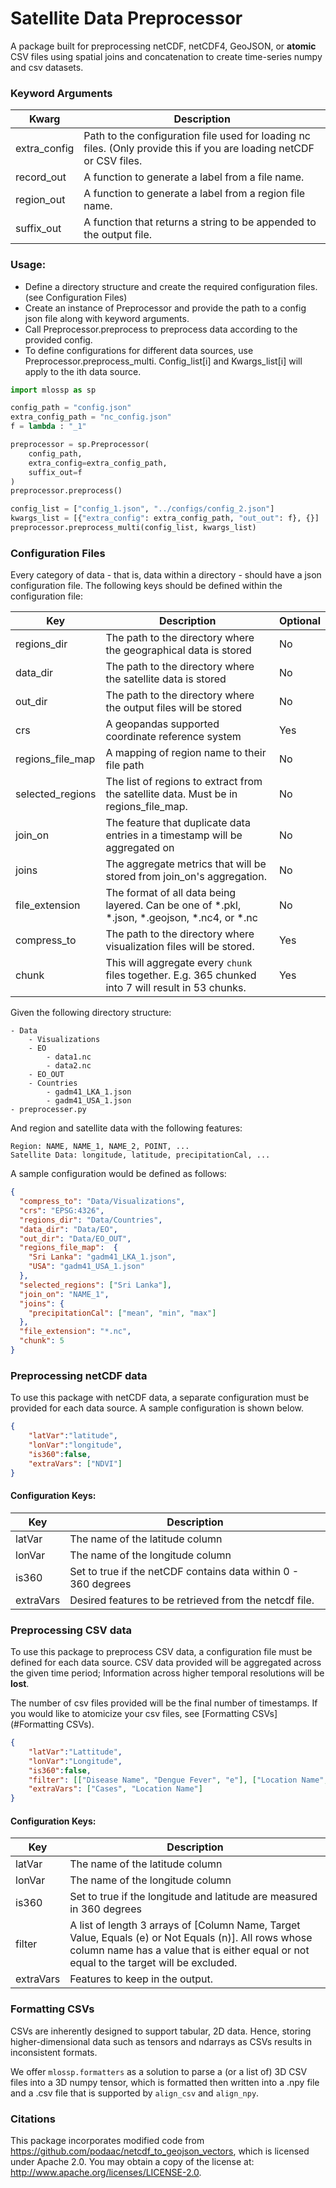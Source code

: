 # Satellite Data Preprocessor

A package built for preprocessing netCDF, netCDF4, GeoJSON, or **atomic** CSV files using spatial joins and concatenation to create time-series numpy and csv datasets.

### Keyword Arguments

| Kwarg        | Description                                                                                                          |
|--------------|----------------------------------------------------------------------------------------------------------------------|
| extra_config | Path to the configuration file used for loading nc files. (Only provide this if you are loading netCDF or CSV files. |
| record_out   | A function to generate a label from a file name.                                                                     |
| region_out   | A function to generate a label from a region file name.                                                              |
| suffix_out   | A function that returns a string to be appended to the output file.                                                  |

### Usage:
* Define a directory structure and create the required configuration files. (see Configuration Files)
* Create an instance of Preprocessor and provide the path to a config json file along with keyword arguments.
* Call Preprocessor.preprocess to preprocess data according to the provided config.
* To define configurations for different data sources, use Preprocessor.preprocess_multi. Config_list[i] and Kwargs_list[i] will apply to the ith data source.

```python
import mlossp as sp

config_path = "config.json"
extra_config_path = "nc_config.json"
f = lambda : "_1"

preprocessor = sp.Preprocessor(
    config_path,
    extra_config=extra_config_path,
    suffix_out=f
)
preprocessor.preprocess()

config_list = ["config_1.json", "../configs/config_2.json"]
kwargs_list = [{"extra_config": extra_config_path, "out_out": f}, {}]
preprocessor.preprocess_multi(config_list, kwargs_list)
```

### Configuration Files

Every category of data - that is, data within a directory - should have a json configuration file. The following keys should be defined within the configuration file:

| Key              | Description                                                                                             | Optional |
|------------------|---------------------------------------------------------------------------------------------------------|----------|
| regions_dir      | The path to the directory where the geographical data is stored                                         | No       |
| data_dir         | The path to the directory where the satellite data is stored                                            | No       |
| out_dir          | The path to the directory where the output files will be stored                                         | No       |
| crs              | A geopandas supported coordinate reference system                                                       | Yes      |
| regions_file_map | A mapping of region name to their file path                                                             | No       |
| selected_regions | The list of regions to extract from the satellite data. Must be in regions_file_map.                    | No       |
| join_on          | The feature that duplicate data entries in a timestamp will be aggregated on                            | No       |
| joins            | The aggregate metrics that will be stored from join_on's aggregation.                                   | No       |
| file_extension   | The format of all data being layered. Can be one of *.pkl, *.json, *.geojson, *.nc4, or *.nc            | No       |
| compress_to      | The path to the directory where visualization files will be stored.                                     | Yes      |
| chunk            | This will aggregate every ```chunk``` files together. E.g. 365 chunked into 7 will result in 53 chunks. | Yes      |

Given the following directory structure:
```text
- Data
    - Visualizations
    - EO
        - data1.nc
        - data2.nc
    - EO_OUT
    - Countries
        - gadm41_LKA_1.json
        - gadm41_USA_1.json
- preprocesser.py
```

And region and satellite data with the following features:
```text
Region: NAME, NAME_1, NAME_2, POINT, ...
Satellite Data: longitude, latitude, precipitationCal, ...
```

A sample configuration would be defined as follows:
```json
{
  "compress_to": "Data/Visualizations",
  "crs": "EPSG:4326",
  "regions_dir": "Data/Countries",
  "data_dir": "Data/EO",
  "out_dir": "Data/EO_OUT",
  "regions_file_map":  {
    "Sri Lanka": "gadm41_LKA_1.json",
    "USA": "gadm41_USA_1.json"
  },
  "selected_regions": ["Sri Lanka"],
  "join_on": "NAME_1",
  "joins": {
    "precipitationCal": ["mean", "min", "max"]
  },
  "file_extension": "*.nc",
  "chunk": 5
}
```

### Preprocessing netCDF data
To use this package with netCDF data, a separate configuration must be provided for each data source. A sample configuration is shown below.
```json
{
	"latVar":"latitude",
	"lonVar":"longitude",
	"is360":false,
	"extraVars": ["NDVI"]
}
```

#### Configuration Keys:

| Key       | Description                                                    |
|-----------|----------------------------------------------------------------|
| latVar    | The name of the latitude column                                |
| lonVar    | The name of the longitude column                               |
| is360     | Set to true if the netCDF contains data within 0 - 360 degrees |
| extraVars | Desired features to be retrieved from the netcdf file.         |

### Preprocessing CSV data
To use this package to preprocess CSV data, a configuration file must be defined for each data source.
CSV data provided will be aggregated across the given time period; Information across higher temporal resolutions will be **lost**. 

The number of csv files provided will be the final number of timestamps.
If you would like to atomicize your csv files, see [Formatting CSVs](#Formatting CSVs).

```json
{
	"latVar":"Lattitude",
	"lonVar":"Longitude",
	"is360":false,
	"filter": [["Disease Name", "Dengue Fever", "e"], ["Location Name", "SRILANKA", "n"], ["Location Name", "Kalmune", "n"]],
	"extraVars": ["Cases", "Location Name"]
}
```

#### Configuration Keys:

| Key       | Description                                                                                                                                                                                      |
|-----------|--------------------------------------------------------------------------------------------------------------------------------------------------------------------------------------------------|
| latVar    | The name of the latitude column                                                                                                                                                                  |
| lonVar    | The name of the longitude column                                                                                                                                                                 |
| is360     | Set to true if the longitude and latitude are measured in 360 degrees                                                                                                                            |
| filter    | A list of length 3 arrays of [Column Name, Target Value, Equals (e) or Not Equals (n)]. All rows whose column name has a value that is either equal or not equal to the target will be excluded. |
| extraVars | Features to keep in the output.                                                                                                                                                                  |

### Formatting CSVs
CSVs are inherently designed to support tabular, 2D data. Hence, storing higher-dimensional data such as tensors and ndarrays as CSVs results in inconsistent formats.

We offer ```mlossp.formatters``` as a solution to parse a (or a list of) 3D CSV files into a 3D numpy tensor, which is formatted then written into a .npy file and a .csv file that is supported by ```align_csv``` and ```align_npy```. 

### Citations
This package incorporates modified code from https://github.com/podaac/netcdf_to_geojson_vectors, which is licensed under Apache 2.0. You may obtain a copy of the license at: http://www.apache.org/licenses/LICENSE-2.0.